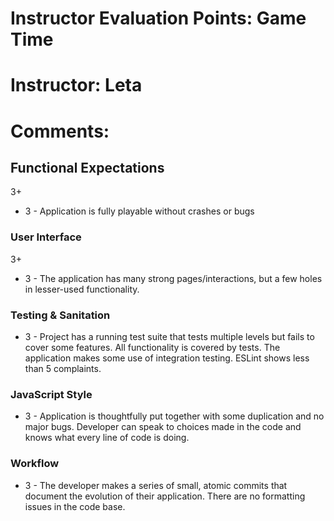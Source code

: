 # Instructor Evaluation Points: Game Time
# Instructor: Leta
# Comments:

## Functional Expectations

3+

* 3 - Application is fully playable without crashes or bugs

### User Interface

3+

* 3 - The application has many strong pages/interactions, but a few holes in lesser-used functionality.

### Testing & Sanitation

* 3 - Project has a running test suite that tests multiple levels but fails to cover some features. All functionality is covered by tests. The application makes some use of integration testing. ESLint shows less than 5 complaints.

### JavaScript Style

* 3 - Application is thoughtfully put together with some duplication and no major bugs. Developer can speak to choices made in the code and knows what every line of code is doing.

### Workflow

* 3 - The developer makes a series of small, atomic commits that document the evolution of their application. There are no formatting issues in the code base.
